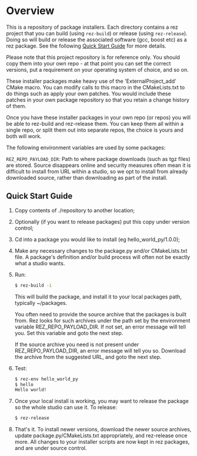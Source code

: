 
Overview
========

This is a repository of package installers. Each directory contains a rez
project that you can build (using `rez-build`) or release (using `rez-release`).
Doing so will build or release the associated software (gcc, boost etc) as a
rez package. See the following [Quick Start Guide](https://github.com/nerdvegas/rez/wiki/Getting-Started) for more details.

Please note that this project repository is for reference only. You should copy
them into your own repo - at that point you can set the correct versions, put a
requirement on your operating system of choice, and so on.

These installer packages make heavy use of the 'ExternalProject_add' CMake macro.
You can modify calls to this macro in the CMakeLists.txt to do things such as
apply your own patches. You would include these patches in your own package
repository so that you retain a change history of them.

Once you have these installer packages in your own repo (or repos) you will be
able to rez-build and rez-release them. You can keep them all within a single
repo, or split them out into separate repos, the choice is yours and both will
work.

The following environment variables are used by some packages:

`REZ_REPO_PAYLOAD_DIR`: Path to where package downloads (such as tgz files) are
	stored. Source disappears online and security measures often mean it is
	difficult to install from URL within a studio, so we opt to install from
	already downloaded source, rather than downloading as part of the install.


Quick Start Guide
-----------------

1.  Copy contents of ./repository to another location;

2.  Optionally (if you want to release packages) put this copy under version control;

3.  Cd into a package you would like to install (eg hello_world_py/1.0.0);

4.  Make any necessary changes to the package.py and/or CMakeLists.txt file. A
    package's definition and/or build process will often not be exactly what a
    studio wants.

5.  Run:

    ```bash
    $ rez-build -i
    ```

    This will build the package, and install it to your local packages path,
    typically ~/packages.

    You often need to provide the source archive that the packages is built
    from. Rez looks for such archives under the path set by the environment
    variable REZ_REPO_PAYLOAD_DIR. If not set, an error message will tell you.
    Set this variable and goto the next step.

    If the source archive you need is not present under REZ_REPO_PAYLOAD_DIR,
    an error message will tell you so. Download the archive from the suggested
    URL, and goto the next step.

6.  Test:

    ```bash
    $ rez-env hello_world_py
    $ hello
    Hello world!
    ```

7.  Once your local install is working, you may want to release the package so
    the whole studio can use it. To release:

    ```bash
    $ rez-release
    ```

8.  That's it. To install newer versions, download the newer source archives,
    update package.py/CMakeLists.txt appropriately, and rez-release once more.
    All changes to your installer scripts are now kept in rez packages, and are
    under source control.

